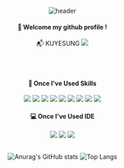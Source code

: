 <div align="center">

![header](https://capsule-render.vercel.app/api?type=cylinder&color=D0D5FF&height=150&section=header&text=Hello&fontColor=ffffff&fontSize=70&animation=fadeIn&fontAlignY=55)

####  :wave: Welcome my github profile !

:mailbox_with_mail: KUYESUNG 
<a href="mailto:jh8ckr@gmail.com">
   <img src="https://img.shields.io/badge/Gmail-d14836?style=flat-square&logo=Gmail&logoColor=white&link=jh8ckr@gmail.com"/>
</a>
  
<br/>
<br/>

 ####  🚀 Once I've Used Skills  

<img src="https://img.shields.io/badge/Java-ED8B00?style=for-the-badge&logo=openjdk&logoColor=white">
<img src="https://img.shields.io/badge/HTML-239120?style=for-the-badge&logo=html5&logoColor=white">
<img src="https://img.shields.io/badge/CSS-239120?&style=for-the-badge&logo=css3&logoColor=white">
<img src="https://img.shields.io/badge/JavaScript-F7DF1E?style=for-the-badge&logo=JavaScript&logoColor=white">
<img src="https://img.shields.io/badge/Dart-0175C2?style=for-the-badge&logo=dart&logoColor=white">
<img src="https://img.shields.io/badge/React-20232A?style=for-the-badge&logo=react&logoColor=61DAFB">
<img src="https://img.shields.io/badge/Spring-6DB33F?style=for-the-badge&logo=spring&logoColor=white">
<img src="https://img.shields.io/badge/Flutter-02569B?style=for-the-badge&logo=flutter&logoColor=white">
<img src="https://img.shields.io/badge/MySQL-005C84?style=for-the-badge&logo=mysql&logoColor=white">

####  💻 Once I've Used IDE  
<img src="https://img.shields.io/badge/IntelliJ_IDEA-000000.svg?style=for-the-badge&logo=intellij-idea&logoColor=white">
<img src="https://img.shields.io/badge/Visual_Studio_Code-0078D4?style=for-the-badge&logo=visual%20studio%20code&logoColor=white">
<img src="https://img.shields.io/badge/Android_Studio-3DDC84?style=for-the-badge&logo=android-studio&logoColor=white">


<br/>
<br/>

![Anurag's GitHub stats](https://github-readme-stats.vercel.app/api?username=KUYESUNG&show_icons=true&theme=buefy)
![Top Langs](https://github-readme-stats.vercel.app/api/top-langs/?username=KUYESUNG&layout=compact&theme=buefy)

<br/>
<br/>

</div>
